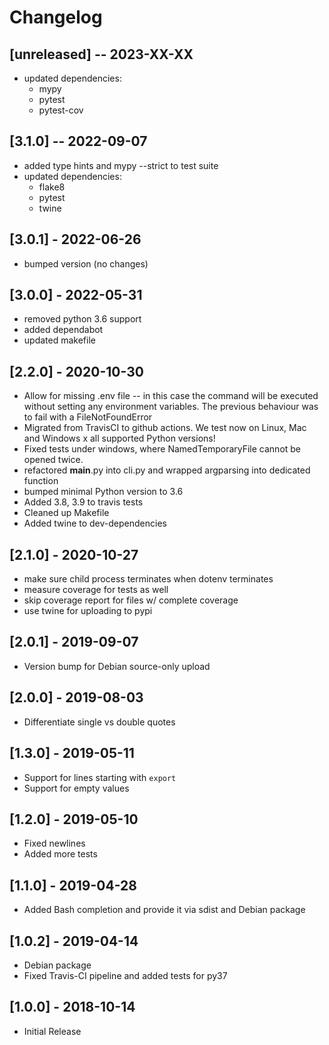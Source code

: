 # Changelog

## [unreleased] -- 2023-XX-XX

* updated dependencies:
  * mypy
  * pytest
  * pytest-cov

## [3.1.0] -- 2022-09-07

* added type hints and mypy --strict to test suite
* updated dependencies:
  * flake8
  * pytest
  * twine

## [3.0.1] - 2022-06-26

* bumped version (no changes)

## [3.0.0] - 2022-05-31

* removed python 3.6 support
* added dependabot
* updated makefile

## [2.2.0] - 2020-10-30

* Allow for missing .env file -- in this case the command will be executed
  without setting any environment variables. The previous behaviour was to
  fail with a FileNotFoundError
* Migrated from TravisCI to github actions. We test now on Linux, Mac and
  Windows x all supported Python versions!
* Fixed tests under windows, where NamedTemporaryFile cannot be opened twice.
* refactored __main__.py into cli.py and wrapped argparsing into dedicated
  function
* bumped minimal Python version to 3.6
* Added 3.8, 3.9 to travis tests
* Cleaned up Makefile
* Added twine to dev-dependencies

## [2.1.0] - 2020-10-27

* make sure child process terminates when dotenv terminates
* measure coverage for tests as well
* skip coverage report for files w/ complete coverage
* use twine for uploading to pypi

## [2.0.1] - 2019-09-07

* Version bump for Debian source-only upload

## [2.0.0] - 2019-08-03

* Differentiate single vs double quotes

## [1.3.0] - 2019-05-11

* Support for lines starting with `export`
* Support for empty values

## [1.2.0] - 2019-05-10

* Fixed newlines
* Added more tests


## [1.1.0] - 2019-04-28

* Added Bash completion and provide it via sdist and Debian package


## [1.0.2] - 2019-04-14

* Debian package
* Fixed Travis-CI pipeline and added tests for py37


## [1.0.0] - 2018-10-14

* Initial Release
